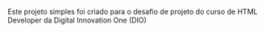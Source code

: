 Este projeto simples foi criado para o desafio de projeto do curso de HTML Developer da Digital Innovation One (DIO)

